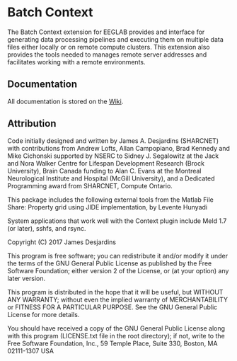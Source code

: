 # Batch Context

The Batch Context extension for EEGLAB provides and interface for generating data 
processing pipelines and executing them on multiple data files either locally or 
on remote compute clusters. This extension also provides the tools needed to manages 
remote server addresses and facilitates working with a remote environments.

## Documentation

All documentation is stored on the [Wiki](https://github.com/BUCANL/Batch-Context/wiki).

## Attribution

Code initially designed and written by James A. Desjardins (SHARCNET) with contributions from Andrew Lofts, Allan Campopiano, Brad Kennedy and Mike Cichonski supported by NSERC to Sidney J. Segalowitz at the Jack and Nora Walker Centre for Lifespan Development Research (Brock University), Brain Canada funding to Alan C. Evans at the Montreal Neurological Institute and Hospital (McGill University), and a Dedicated Programming award from SHARCNET, Compute Ontario.

This package includes the following external tools from the Matlab File Share:
Property grid using JIDE implementation, by Levente Hunyadi

System applications that work well with the Context plugin include 
Meld 1.7 (or later), sshfs, and rsync.   


Copyright (C) 2017 James Desjardins

This program is free software; you can redistribute it and/or modify
it under the terms of the GNU General Public License as published by
the Free Software Foundation; either version 2 of the License, or
(at your option) any later version.

This program is distributed in the hope that it will be useful,
but WITHOUT ANY WARRANTY; without even the implied warranty of
MERCHANTABILITY or FITNESS FOR A PARTICULAR PURPOSE.  See the
GNU General Public License for more details.

You should have received a copy of the GNU General Public License
along with this program (LICENSE.txt file in the root directory); if not, write to the Free Software
Foundation, Inc., 59 Temple Place, Suite 330, Boston, MA  02111-1307  USA
